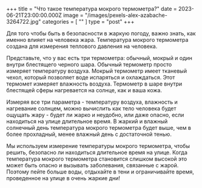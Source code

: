 +++
title = "Что такое температура мокрого термометра?"
date = 2023-06-21T23:00:00.000Z
image = "/images/pexels-alex-azabache-3264722.jpg"
categories = [ "" ]
type = "post"
+++

Для того чтобы быть в безопасности в жаркую погоду, важно знать, как именно влияет на человека жара. Температура мокрого термометра создана для измерения теплового давления на человека.

Представьте, что у вас есть три термометра: обычный, мокрый и один внутри блестящего черного шара. Обычный термометр просто измеряет температуру воздуха. Мокрый термометр имеет тканевый чехол, который позволяет воде испаряться и охлаждаться. Этот термомет измеряет влажность воздуха. Термометр в шаре внутри блестящей сферы нагревается на солнце, как и ваша кожа.

Измеряя все три параметра - температуру воздуха, влажность и нагревание солнцем, можно вычислить как  тело человека будет ощущать жару - будет ли жарко и неудобно, или даже опасно, если находиться на улице длительное время. В жаркий и влажный солнечный день температура мокрого термометра будет выше, чем в более прохладный, менее влажный день с достаточной тенью.

Мы используем измерение температуры мокрого термометра, чтобы решить, безопасно ли находиться длительное время на улице. Когда температура мокрого термометра становится слишком высокой это может быть опасно и вызывать заболевания, связанные с жарой. Поэтому пейте больше воды, отдыхайте в тени и ограничивайте время, проведенное на улице в очень жаркие дни!
